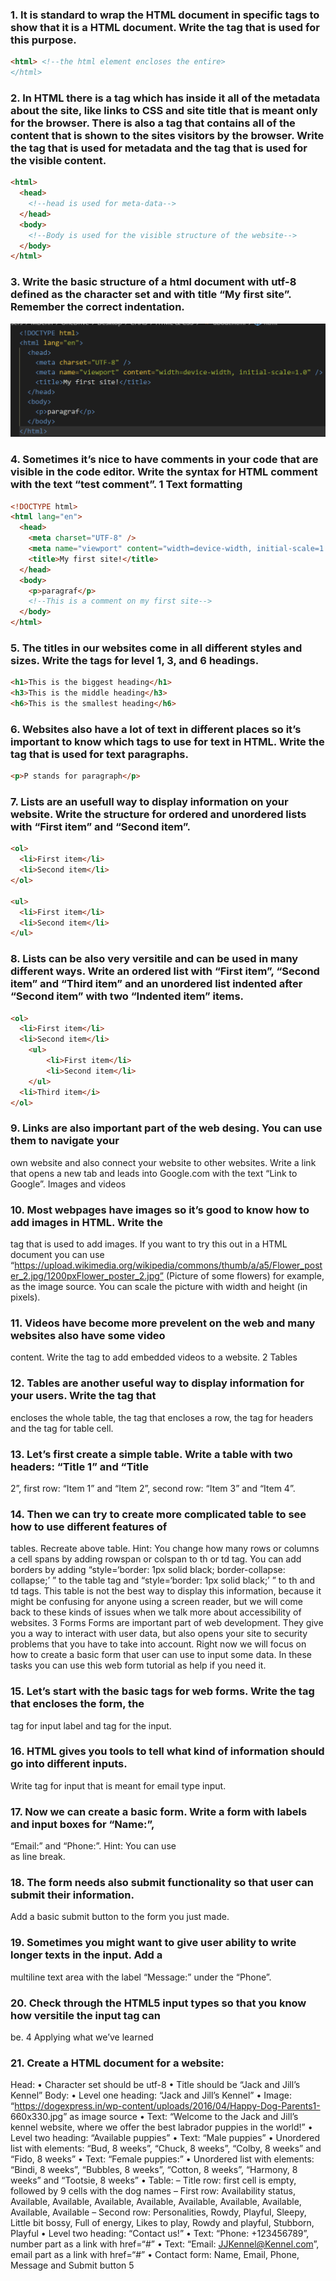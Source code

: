### 1. It is standard to wrap the HTML document in specific tags to show that it is a HTML document. Write the tag that is used for this purpose.

```html
<html> <!--the html element encloses the entire>
</html>
```

### 2. In HTML there is a tag which has inside it all of the metadata about the site, like links to CSS and site title that is meant only for the browser. There is also a tag that contains all of the content that is shown to the sites visitors by the browser. Write the tag that is used for metadata and the tag that is used for the visible content.

```html
<html>
  <head>
    <!--head is used for meta-data-->
  </head>
  <body>
    <!--Body is used for the visible structure of the website-->
  </body>
</html>
```

### 3. Write the basic structure of a html document with utf-8 defined as the character set and with title “My first site”. Remember the correct indentation.

![Alt text](image.png)

### 4. Sometimes it’s nice to have comments in your code that are visible in the code editor. Write the syntax for HTML comment with the text “test comment”. 1 Text formatting

```html
<!DOCTYPE html>
<html lang="en">
  <head>
    <meta charset="UTF-8" />
    <meta name="viewport" content="width=device-width, initial-scale=1.0" />
    <title>My first site!</title>
  </head>
  <body>
    <p>paragraf</p>
    <!--This is a comment on my first site-->
  </body>
</html>
```

### 5. The titles in our websites come in all different styles and sizes. Write the tags for level 1, 3, and 6 headings.

```html
<h1>This is the biggest heading</h1>
<h3>This is the middle heading</h3>
<h6>This is the smallest heading</h6>
```

### 6. Websites also have a lot of text in different places so it’s important to know which tags to use for text in HTML. Write the tag that is used for text paragraphs.

```html
<p>P stands for paragraph</p>
```

### 7. Lists are an usefull way to display information on your website. Write the structure for ordered and unordered lists with “First item” and “Second item”.

```html
<ol>
  <li>First item</li>
  <li>Second item</li>
</ol>

<ul>
  <li>First item</li>
  <li>Second item</li>
</ul>
```

### 8. Lists can be also very versitile and can be used in many different ways. Write an ordered list with “First item”, “Second item” and “Third item” and an unordered list indented after “Second item” with two “Indented item” items.

```html
<ol>
  <li>First item</li>
  <li>Second item</li>
    <ul>
        <li>First item</li>
        <li>Second item</li>
    </ul>
  <li>Third item</i>
</ol>
```

### 9. Links are also important part of the web desing. You can use them to navigate your

own website and also connect your website to other websites. Write a link that opens a
new tab and leads into Google.com with the text “Link to Google”.
Images and videos

### 10. Most webpages have images so it’s good to know how to add images in HTML. Write the

tag that is used to add images. If you want to try this out in a HTML document you can
use “https://upload.wikimedia.org/wikipedia/commons/thumb/a/a5/Flower_poster_2.jpg/1200pxFlower_poster_2.jpg” (Picture of some flowers) for example, as the image source. You
can scale the picture with width and height (in pixels).

### 11. Videos have become more prevelent on the web and many websites also have some video

content. Write the tag to add embedded videos to a website.
2
Tables

### 12. Tables are another useful way to display information for your users. Write the tag that

encloses the whole table, the tag that encloses a row, the tag for headers and the tag for
table cell.

### 13. Let’s first create a simple table. Write a table with two headers: “Title 1” and “Title

2”, first row: “Item 1” and “Item 2”, second row: “Item 3” and “Item 4”.

### 14. Then we can try to create more complicated table to see how to use different features of

tables. Recreate above table.
Hint: You change how many rows or columns a cell spans by adding rowspan or colspan to
th or td tag. You can add borders by adding “style=‘border: 1px solid black; border-collapse:
collapse;’ ” to the table tag and “style=‘border: 1px solid black;’ ” to th and td tags.
This table is not the best way to display this information, because it might be confusing for
anyone using a screen reader, but we will come back to these kinds of issues when we talk
more about accessibility of websites.
3
Forms
Forms are important part of web development. They give you a way to interact with user
data, but also opens your site to security problems that you have to take into account. Right
now we will focus on how to create a basic form that user can use to input some data.
In these tasks you can use this web form tutorial as help if you need it.

### 15. Let’s start with the basic tags for web forms. Write the tag that encloses the form, the

tag for input label and tag for the input.

### 16. HTML gives you tools to tell what kind of information should go into different inputs.

Write tag for input that is meant for email type input.

### 17. Now we can create a basic form. Write a form with labels and input boxes for “Name:”,

“Email:” and “Phone:”.
Hint: You can use <br> as line break.

### 18. The form needs also submit functionality so that user can submit their information.

Add a basic submit button to the form you just made.

### 19. Sometimes you might want to give user ability to write longer texts in the input. Add a

multiline text area with the label “Message:” under the “Phone”.

### 20. Check through the HTML5 input types so that you know how versitile the input tag can

be.
4
Applying what we’ve learned

### 21. Create a HTML document for a website:

Head:
• Character set should be utf-8
• Title should be “Jack and Jill’s Kennel”
Body:
• Level one heading: “Jack and Jill’s Kennel”
• Image: “https://dogexpress.in/wp-content/uploads/2016/04/Happy-Dog-Parents1-
660x330.jpg” as image source
• Text: “Welcome to the Jack and Jill’s kennel website, where we offer the best
labrador puppies in the world!”
• Level two heading: “Available puppies”
• Text: “Male puppies”
• Unordered list with elements: “Bud, 8 weeks”, “Chuck, 8 weeks”, “Colby, 8 weeks”
and “Fido, 8 weeks”
• Text: “Female puppies:”
• Unordered list with elements: “Bindi, 8 weeks”, “Bubbles, 8 weeks”, “Cotton, 8
weeks”, “Harmony, 8 weeks” and “Tootsie, 8 weeks”
• Table:
– Title row: first cell is empty, followed by 9 cells with the dog names
– First row: Availability status, Available, Available, Available, Available, Available, Available, Available, Available, Available
– Second row: Personalities, Rowdy, Playful, Sleepy, Little bit bossy, Full of
energy, Likes to play, Rowdy and playful, Stubborn, Playful
• Level two heading: “Contact us!”
• Text: “Phone: +123456789”, number part as a link with href=“#”
• Text: “Email: JJKennel@Kennel.com”, email part as a link with href=“#”
• Contact form: Name, Email, Phone, Message and Submit button
5
